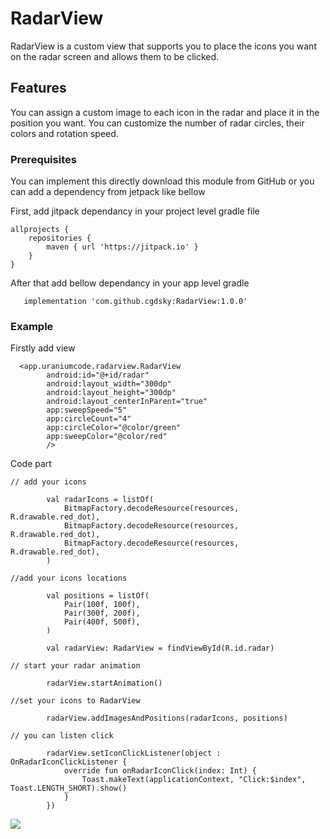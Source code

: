 # RadarView

RadarView is a custom view that supports you to place the icons you want on the radar screen and allows them to be clicked.

## Features 

You can assign a custom image to each icon in the radar and place it in the position you want. You can customize the number of radar circles, their colors and rotation speed.

### Prerequisites

You can implement this directly download this module from GitHub or you can add a dependency from jetpack like bellow 

First, add jitpack dependancy in your project level gradle file 
```
allprojects {
    repositories {
        maven { url 'https://jitpack.io' }
    }
}
```

After that add bellow dependancy in your app level gradle 
```
   implementation 'com.github.cgdsky:RadarView:1.0.0'

```
### Example

Firstly add view

```
  <app.uraniumcode.radarview.RadarView
        android:id="@+id/radar"
        android:layout_width="300dp"
        android:layout_height="300dp"
        android:layout_centerInParent="true"
        app:sweepSpeed="5"
        app:circleCount="4"
        app:circleColor="@color/green"
        app:sweepColor="@color/red"
        />
```

Code part

```
// add your icons

        val radarIcons = listOf(
            BitmapFactory.decodeResource(resources, R.drawable.red_dot),
            BitmapFactory.decodeResource(resources, R.drawable.red_dot),
            BitmapFactory.decodeResource(resources, R.drawable.red_dot),
        )

//add your icons locations

        val positions = listOf(
            Pair(100f, 100f),
            Pair(300f, 200f),
            Pair(400f, 500f),
        )

        val radarView: RadarView = findViewById(R.id.radar)

// start your radar animation

        radarView.startAnimation()

//set your icons to RadarView

        radarView.addImagesAndPositions(radarIcons, positions)

// you can listen click

        radarView.setIconClickListener(object : OnRadarIconClickListener {
            override fun onRadarIconClick(index: Int) {
                Toast.makeText(applicationContext, "Click:$index", Toast.LENGTH_SHORT).show()
            }
        })
```
![](https://s6.gifyu.com/images/S4DET.gif)
